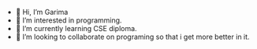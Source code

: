 - 👋 Hi, I’m Garima
- 👀 I’m interested in programming. 
- 🌱 I’m currently learning CSE diploma.
- 💞️ I’m looking to collaborate on programing so that i get more better in it.

